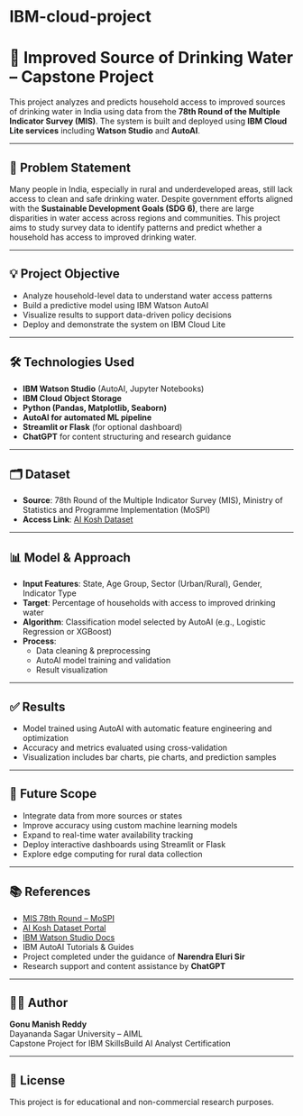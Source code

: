 # IBM-cloud-project
# 🚰 Improved Source of Drinking Water – Capstone Project

This project analyzes and predicts household access to improved sources of drinking water in India using data from the **78th Round of the Multiple Indicator Survey (MIS)**. The system is built and deployed using **IBM Cloud Lite services** including **Watson Studio** and **AutoAI**.

---

## 📌 Problem Statement

Many people in India, especially in rural and underdeveloped areas, still lack access to clean and safe drinking water. Despite government efforts aligned with the **Sustainable Development Goals (SDG 6)**, there are large disparities in water access across regions and communities. This project aims to study survey data to identify patterns and predict whether a household has access to improved drinking water.

---

## 💡 Project Objective

- Analyze household-level data to understand water access patterns
- Build a predictive model using IBM Watson AutoAI
- Visualize results to support data-driven policy decisions
- Deploy and demonstrate the system on IBM Cloud Lite

---

## 🛠️ Technologies Used

- **IBM Watson Studio** (AutoAI, Jupyter Notebooks)
- **IBM Cloud Object Storage**
- **Python (Pandas, Matplotlib, Seaborn)**
- **AutoAI for automated ML pipeline**
- **Streamlit or Flask** (for optional dashboard)
- **ChatGPT** for content structuring and research guidance

---

## 🗂️ Dataset

- **Source**: 78th Round of the Multiple Indicator Survey (MIS), Ministry of Statistics and Programme Implementation (MoSPI)
- **Access Link**: [AI Kosh Dataset](https://aikosh.indiaai.gov.in/web/datasets/details/improved_source_of_drinking_water_multiple_indicator_survey_78th_round.html)

---

## 📊 Model & Approach

- **Input Features**: State, Age Group, Sector (Urban/Rural), Gender, Indicator Type
- **Target**: Percentage of households with access to improved drinking water
- **Algorithm**: Classification model selected by AutoAI (e.g., Logistic Regression or XGBoost)
- **Process**:
  - Data cleaning & preprocessing
  - AutoAI model training and validation
  - Result visualization

---

## ✅ Results

- Model trained using AutoAI with automatic feature engineering and optimization
- Accuracy and metrics evaluated using cross-validation
- Visualization includes bar charts, pie charts, and prediction samples

---

## 🔮 Future Scope

- Integrate data from more sources or states
- Improve accuracy using custom machine learning models
- Expand to real-time water availability tracking
- Deploy interactive dashboards using Streamlit or Flask
- Explore edge computing for rural data collection

---

## 📚 References

- [MIS 78th Round – MoSPI](https://mospi.gov.in)
- [AI Kosh Dataset Portal](https://aikosh.indiaai.gov.in)
- [IBM Watson Studio Docs](https://dataplatform.cloud.ibm.com/docs/)
- IBM AutoAI Tutorials & Guides
- Project completed under the guidance of **Narendra Eluri Sir**
- Research support and content assistance by **ChatGPT**

---

## 🙋‍♂️ Author

**Gonu Manish Reddy**  
Dayananda Sagar University – AIML  
Capstone Project for IBM SkillsBuild AI Analyst Certification

---

## 📌 License

This project is for educational and non-commercial research purposes.


